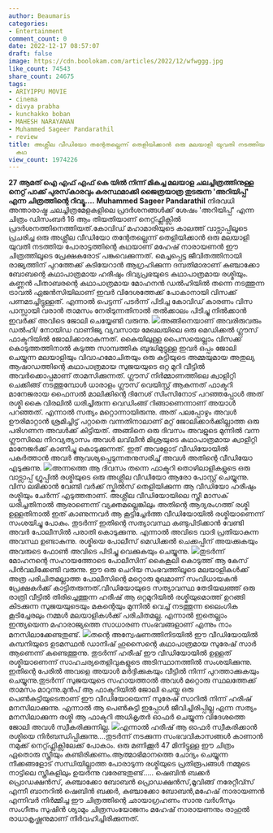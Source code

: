 ```yaml
---
author: Beaumaris
categories:
- Entertainment
comment_count: 0
date: 2022-12-17 08:57:07
draft: false
image: https://cdn.boolokam.com/articles/2022/12/wfwggg.jpg
like_count: 74543
share_count: 24675
tags:
- ARIYIPPU MOVIE
- cinema
- divya prabha
- kunchakko boban
- MAHESH NARAYANAN
- Muhammed Sageer Pandarathil
- review
title: അശ്ലീല വീഡിയോ തന്റേതല്ലെന്ന് തെളിയിക്കാൻ ഒരു മലയാളി യുവതി നടത്തിയ പോരാട്ടത്തിന്റെ
  കഥ
view_count: 1974226
---
```


**27 ആമത് ഐ എഫ് എഫ് കെ യിൽ നിന്ന് മികച്ച മലയാള ചലച്ചിത്രത്തിനുള്ള നെറ്റ് പാക്ക് പുരസ്‌കാരവും കരസ്ഥമാക്കി ജൈത്രയാത്ര തുടരുന്ന 'അറിയിപ്പ്' എന്ന ചിത്രത്തിന്റെ റിവ്യൂ....** **Muhammed Sageer Pandarathil** നിരവധി അന്താരാഷ്ട്ര ചലച്ചിത്രമേളകളിലെ പ്രദർശനങ്ങൾക്ക് ശേഷം 'അറിയിപ്പ്' എന്ന ചിത്രം ഡിസംബർ 16 ആം തിയതിയാണ് നെറ്റ്ഫ്ലിക്സിൽ പ്രദർശനത്തിനെത്തിയത്.കോവിഡ് മഹാമാരിയുടെ കാലത്ത് വാട്സാപ്പിലൂടെ പ്രചരിച്ച ഒരു അശ്ലീല വീഡിയോ തന്റേതല്ലെന്ന് തെളിയിക്കാൻ ഒരു മലയാളി യുവതി നടത്തിയ പോരാട്ടത്തിന്റെ കഥയാണ് മഹേഷ് നാരായണൻ ഈ ചിത്രത്തിലൂടെ പ്രേക്ഷകരോട് പങ്കുവെക്കുന്നത്. മെച്ചപ്പെട്ട ജീവിതത്തിനായി രാജ്യത്തിന് പുറത്തേക്ക് കുടിയേറാന്‍ ആഗ്രഹിക്കുന്ന ദമ്പതിമാരാണ് കുഞ്ചാക്കോ ബോബന്റെ കഥാപാത്രമായ ഹരീഷും ദിവ്യപ്രഭയുടെ കഥാപാത്രമായ രശ്മിയും. കണ്ണൻ പീതാബരന്റെ കഥാപാത്രമായ മോഹനൻ ഡൽഹിയിൽ തന്നെ നടത്തുന്ന ട്രാവൽ ഏജൻസിയിലാണ് ഇവർ വിദേശത്തേക്ക് പോകാനായി വിസക്ക് പണമടച്ചിട്ടുള്ളത്. എന്നാൽ പെട്ടന്ന് പടർന്ന് പിടിച്ച കോവിഡ് കാരണം വിസ പാസ്സായി വരാൻ താമസം നേരിടുന്നതിനാൽ തൽക്കാലം പിടിച്ചു നിൽക്കാൻ ഇവർക്ക് അവിടെ ജോലി ചെയ്യേണ്ടി വരുന്നു. ![](https://cdn.boolokam.com/articles/2022/12/wfwggg.jpg)അങ്ങിനെയാണ് അവരിരുവരും ഡൽഹി/ നോയിഡ വാണിജ്യ വ്യവസായ മേഖലയിലെ ഒരു മെഡിക്കൽ ഗ്ലൗസ് ഫാക്ടറിയിൽ ജോലിക്കാരാകുന്നത്. കൈയിലുള്ള പൈസയെല്ലാം വിസക്ക് കൊടുത്തത്തിനാൽ കടുത്ത സാമ്പത്തിക ബുദ്ധിമുട്ടുള്ള ഇവർ ഒപ്പം ജോലി ചെയ്യുന്ന മലയാളിയും വിവാഹമോചിതയും ഒരു കുട്ടിയുടെ അമ്മയുമായ അതുല്യ ആഷാഡത്തിന്റെ കഥാപാത്രമായ സുജയയുടെ ഒറ്റ മുറി വീട്ടിൽ അവർക്കൊപ്പമാണ് താമസിക്കുന്നത്. ഗ്ലൗസ് നിർമ്മാണത്തിലെ ക്വാളിറ്റി ചെക്കിങ്ങ് നടത്തുമ്പോൾ ധാരാളം ഗ്ലൗസ് വെയിസ്റ്റ് ആകുന്നത് ഫാക്ടറി മാനേജരായ ഫൈസൽ മാലിക്കിന്റെ ദിനേശ് സിംസിനോട് പറഞ്ഞപ്പോൾ അത് രശ്മി കൈ വിരലിൽ ധരിച്ചിരുന്ന വെഡിംങ്ങ് റിങ്ങാണെന്നാണ് അയാൾ പറഞ്ഞത്. എന്നാൽ സത്യം മറ്റൊന്നായിരുന്നു. അത് പലപ്പോഴും അവൾ ഊരിമാറ്റാൻ ശ്രമിച്ചിട്ട് പറ്റാതെ വന്നതിനാലാണ് മറ്റ് ജോലിക്കാർക്കില്ലാത്ത ഒരു പരിഗണന അവൾക്ക് കിട്ടിയത്. അങ്ങിനെ ഒരു ദിവസം അവളുടെ മുന്നിൽ വന്ന ഗ്ലൗസിലെ നിറവ്യത്യാസം അവൾ ലവ്‌ലീൻ മിശ്രയുടെ കഥാപാത്രമായ ക്വാളിറ്റി മാനേജർക്ക് കാണിച്ചു കൊടുക്കുന്നത്. ഇത് അവളോട് വീഡിയോയിൽ പകർത്താൻ അവർ ആവശ്യപ്പെടുന്നതനുസരിച്ച് അവൾ അതിന്റെ വീഡിയോ എടുക്കുന്നു. ![](https://cdn.boolokam.com/articles/2022/12/33t-1.jpg)അന്നത്തെ ആ ദിവസം തന്നെ ഫാക്ടറി തൊഴിലാളികളുടെ ഒരു വാട്സാപ്പ് ഗ്രൂപ്പിൽ രശ്മിയുടെ ഒരു അശ്ലീല വീഡീയോ ആരോ പോസ്റ്റ് ചെയ്യുന്നു. വിസ ലഭിക്കാൻ വേണ്ടി വർക്ക് സ്കിൽസ് തെളിയിക്കുന്ന ആ വീഡിയോ ഹരീഷും രശ്മിയും ചേർന്ന് എടുത്തതാണ്. അശ്ലീല വീഡിയോയിലെ സ്ത്രീ മാസക് ധരിച്ചതിനാൽ ആരാണെന്ന് വ്യക്തമല്ലെങ്കിലും അതിന്റെ ആദ്യരംഗത്ത് രശ്മി ഉള്ളതിനാൽ ഇത് കാണുന്നവർ ആ കൂട്ടിച്ചേർത്ത വീഡിയോയിൽ രശ്മിയാണെന്ന് സംശയിച്ചു പോകും. തുടർന്ന് ഇതിന്റെ സത്യാവസ്ഥ കണ്ടുപിടിക്കാൻ വേണ്ടി അവർ പോലീസിൽ പരാതി കൊടുക്കുന്നു. എന്നാൽ അവിടെ വാദി പ്രതിയാകുന്ന അവസ്ഥ ഉണ്ടാകുന്നു. രശ്മിയെ പോലീസ് മെഡിക്കൽ ചെക്കപ്പിന് അയക്കുകയും അവരുടെ ഫോൺ അവിടെ പിടിച്ചു വെക്കുകയും ചെയ്യുന്നു. ![](https://cdn.boolokam.com/articles/2022/12/3r3rrr-1024x614.webp)തുടർന്ന് മോഹനന്റെ സഹായത്തോടെ പോലീസിന് കൈകൂലി കൊടുത്ത് ആ കേസ് പിൻവലിക്കേണ്ടി വരുന്നു. ഈ ഒരു ചെറിയ സംഭവത്തിലൂടെ മലയാളികൾക്ക് അത്ര പരിചിതമല്ലാത്ത പോലീസിന്റെ മറ്റൊരു മുഖമാണ് സംവിധായകൻ പ്രേക്ഷകർക്ക് കാട്ടിതരുന്നത്.വീഡിയോയുടെ സത്യാവസ്ഥ തേടിയലഞ്ഞ് ഒരു രാത്രി വീട്ടിൽ തിരിച്ചെത്തുന്ന ഹരീഷ് ആ ഒറ്റമുറിയിൽ രശ്മിയുമൊത്ത് ഉറങ്ങി കിടക്കുന്ന സുജയയുടെയും മകന്റെയും മുന്നിൽ വെച്ച് നടത്തുന്ന ലൈംഗിക കൂടിച്ചേരലും നമ്മൾ മലയാളികൾക്ക് പരിചിതമല്ല. എന്നാൽ ഇതെല്ലാം ഇന്ത്യയെന്ന മഹാരാജ്യത്തെ സാധാരണ സംഭവങ്ങളാണ് എന്നും നാം മനസിലാക്കേണ്ടതുണ്ട്. ![](https://cdn.boolokam.com/articles/2022/12/dwfffffff.webp)തന്റെ അന്വേഷണത്തിനിടയിൽ ഈ വീഡിയോയിൽ കമ്പനിയുടെ ഉടമസ്ഥൻ ഡാനിഷ് ഹുസൈന്റെ കഥാപാത്രമായ സുരേഷ് സാർ ആണെന്ന് കണ്ടെത്തുന്നു. തുടർന്ന് ഹരീഷ് ഈ വീഡിയോയിൽ ഉള്ളത് രശ്മിയാണെന്ന് സാഹചര്യതെളിവുകളുടെ അടിസ്ഥാനത്തിൽ സംശയിക്കുന്നു. ഇതിന്റെ പേരിൽ അവളെ അയാൾ മർദ്ദിക്കുകയും വീട്ടിൽ നിന്ന് പുറത്താക്കുകയും ചെയ്യുന്നു.തുടർന്ന് സുജയയുടെ സഹായത്താൽ അവൾ മറ്റൊരു സ്ഥലത്തേക്ക് താമസം മാറുന്നു.മുൻപ് ആ ഫാക്ടറിയിൽ ജോലി ചെയ്ത ഒരു പെൺകുട്ടിയുടെതാണ് ഈ വീഡിയോയെന്ന് സുരേഷ് സാറിൽ നിന്ന് ഹരീഷ് മനസിലാക്കുന്നു. എന്നാൽ ആ പെൺകുട്ടി ഇപ്പോൾ ജീവിച്ചിരിപ്പില്ല എന്ന സത്യം മനസിലാക്കുന്ന രശ്മി ആ ഫാക്ടറി അധികൃതർ ഓഫർ ചെയ്യുന്ന വിദേശത്തെ ജോലി അവൾ സ്വീകരിക്കുന്നില്ല. ![](https://cdn.boolokam.com/articles/2022/12/sssssaaa-1024x576.webp)എന്നാൽ ഹരീഷ് ആ ഓഫർ സ്വീകരിക്കാൻ രശ്മിയെ നിർബന്ധിപ്പിക്കുന്നു....തുടർന്ന് നടക്കുന്ന സംഭവവികാസങ്ങൾ കാണാൻ നമുക്ക് നെറ്റ്ഫ്ലിക്സിലേക്ക് പോകാം. ഒരു മണിക്കൂർ 47 മിനിട്ടുള്ള ഈ ചിത്രം ഏതൊരു സ്ത്രീയും കണ്ടിരിക്കണം.ആത്മാഭിമാനത്തെ ചോദ്യം ചെയ്യുന്ന നീക്കങ്ങളോട് സന്ധിയില്ലാത്ത പോരാടുന്ന രശ്മിയുടെ പ്രതിരൂപങ്ങൾ നമ്മുടെ നാട്ടിലെ സ്ത്രീകളിലും ഉയർന്നു വരേണ്ടതുണ്ട്..... ഷെബിൻ ബക്കർ പ്രൊഡക്ഷൻസ്, കുഞ്ചാക്കോ ബോബൻ പ്രൊഡക്ഷൻസ്,മൂവിങ്ങ് നരേറ്റീവ്സ് എന്നീ ബാനറിൽ ഷെബിൻ ബക്കർ, കുഞ്ചാക്കോ ബോബൻ,മഹേഷ് നാരായണൻ എന്നിവർ നിർമ്മിച്ച ഈ ചിത്രത്തിന്റെ ഛായാഗ്രഹണം സാനു വർഗീസും സംഗീതം സുഷിൻ ശ്യാമും ചിത്രസംയോജനം മഹേഷ് നാരായണനും രാഹുൽ രാധാകൃഷ്ണനുമാണ് നിർവഹിച്ചിരിക്കുന്നത്.
